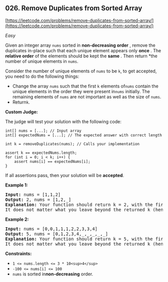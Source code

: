 ## 026. Remove Duplicates from Sorted Array

[https://leetcode.com/problems/remove-duplicates-from-sorted-array/](https://leetcode.com/problems/remove-duplicates-from-sorted-array/)

*Easy*

Given an integer array `nums` sorted in **non-decreasing order** , remove the duplicates in-place such that each unique element appears only **once** . The **relative order** of the elements should be kept the **same** . Then return *the number of unique elements in `nums`.

Consider the number of unique elements of `nums` to be `k`, to get accepted, you need to do the following things:

* Change the array `nums` such that the first `k` elements of`nums` contain the unique elements in the order they were present in`nums` initially. The remaining elements of `nums` are not important as well as the size of `nums`.
* Return`k`.

**Custom Judge:**

The judge will test your solution with the following code:

```
int[] nums = [...]; // Input array
int[] expectedNums = [...]; // The expected answer with correct length

int k = removeDuplicates(nums); // Calls your implementation

assert k == expectedNums.length;
for (int i = 0; i < k; i++) {
    assert nums[i] == expectedNums[i];
}
```

If all assertions pass, then your solution will be **accepted**.

**Example 1:**

<pre><strong>Input:</strong> nums = [1,1,2]
<strong>Output:</strong> 2, nums = [1,2,_]
<strong>Explanation:</strong> Your function should return k = 2, with the first two elements of nums being 1 and 2 respectively.
It does not matter what you leave beyond the returned k (hence they are underscores).
</pre>

**Example 2:**

<pre><strong>Input:</strong> nums = [0,0,1,1,1,2,2,3,3,4]
<strong>Output:</strong> 5, nums = [0,1,2,3,4,_,_,_,_,_]
<strong>Explanation:</strong> Your function should return k = 5, with the first five elements of nums being 0, 1, 2, 3, and 4 respectively.
It does not matter what you leave beyond the returned k (hence they are underscores).
</pre>

**Constraints:**

* `1 <= nums.length <= 3 * 10<sup>4</sup>`
* `-100 <= nums[i] <= 100`
* `nums` is sorted in**non-decreasing** order.
